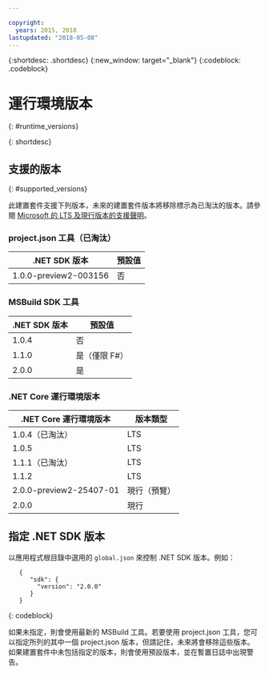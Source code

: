 ```yaml
---

copyright:
  years: 2015, 2018
lastupdated: "2018-05-08"
---
```


{:shortdesc: .shortdesc}
{:new_window: target="_blank"}
{:codeblock: .codeblock}


# 運行環境版本
{: #runtime_versions}


{: shortdesc}

## 支援的版本
{: #supported_versions}

此建置套件支援下列版本，未來的建置套件版本將移除標示為已淘汰的版本。請參閱 [Microsoft 的 LTS 及現行版本的支援聲明](https://www.microsoft.com/net/core/support)。

### project.json 工具（已淘汰）

|.NET SDK 版本|預設值|
|-------------------------|---------|
|1.0.0-preview2-003156|否|

### MSBuild SDK 工具

|.NET SDK 版本|預設值|
|-------------------------|------------------|
|1.0.4|否|
| 1.1.0                   |   是（僅限 F#） |
| 2.0.0                   |是|

### .NET Core 運行環境版本

|.NET Core 運行環境版本|版本類型|
|---------------------------|-------------------|
|1.0.4（已淘汰）|LTS|
|1.0.5                     |LTS|
|1.1.1（已淘汰）|LTS|
|1.1.2                     |LTS|
|2.0.0-preview2-25407-01   | 現行（預覽）|
| 2.0.0                     |現行|

## 指定 .NET SDK 版本

以應用程式根目錄中選用的 `global.json` 來控制 .NET SDK 版本。例如：
```
   {
      "sdk": {
        "version": "2.0.0"
      }
   }
```
{: codeblock}

如果未指定，則會使用最新的 MSBuild 工具。若要使用 project.json 工具，您可以指定所列的其中一個 project.json 版本，但請記住，未來將會移除這些版本。如果建置套件中未包括指定的版本，則會使用預設版本，並在暫置日誌中出現警告。
